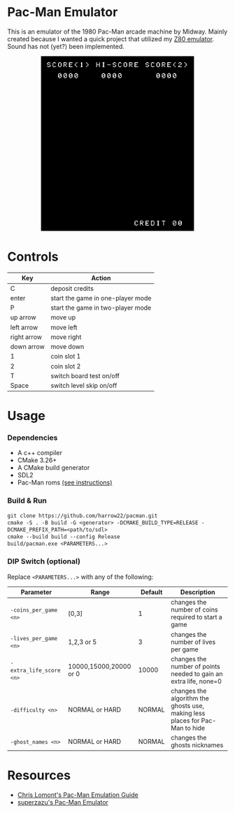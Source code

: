 # Pac-Man Emulator
This is an emulator of the 1980 Pac-Man arcade machine by Midway. Mainly created because I wanted a quick project that utilized my [Z80 emulator](https://github.com/harrow22/z80). Sound has not (yet?) been implemented.
<p align="center">
  <img alt="Pac-Man attract mode gif" src="https://raw.githubusercontent.com/harrow22/SpaceInvaders/master/examples/attract_mode.gif" height="400" />
</p>

# Controls
| Key         | Action                            |
|-------------|-----------------------------------|
| C           | deposit credits                   |
| enter       | start the game in one-player mode |
| P           | start the game in two-player mode |
| up arrow    | move up                           |
| left arrow  | move left                         |
| right arrow | move right                        | 
| down arrow  | move down                         |
| 1           | coin slot 1                       |
| 2           | coin slot 2                       |
| T           | switch board test on/off          |
| Space       | switch level skip on/off          |

# Usage
### Dependencies
* A c++ compiler
* CMake 3.26+
* A CMake build generator
* SDL2
* Pac-Man roms [(see instructions)](roms)

### Build & Run
```angular2html
git clone https://github.com/harrow22/pacman.git
cmake -S . -B build -G <generator> -DCMAKE_BUILD_TYPE=RELEASE -DCMAKE_PREFIX_PATH=<path/to/sdl>
cmake --build build --config Release
build/pacman.exe <PARAMETERS...>
```

### DIP Switch (optional)
Replace `<PARAMETERS...>` with any of the following:

| Parameter               | Range                  | Default | Description                                                                  |
|-------------------------|------------------------|---------|------------------------------------------------------------------------------| 
| `-coins_per_game <n>`   | [0,3]                  | 1       | changes the number of coins required to start a game                         |
| `-lives_per_game <n>`   | 1,2,3 or 5             | 3       | changes the number of lives per game                                         |
| `-extra_life_score <n>` | 10000,15000,20000 or 0 | 10000   | changes the number of points needed to gain an extra life, none=0            |
| `-difficulty <n>`       | NORMAL or HARD         | NORMAL  | changes the algorithm the ghosts use, making less places for Pac-Man to hide |
| `-ghost_names <n>`      | NORMAL or HARD         | NORMAL  | changes the ghosts nicknames                                                 |

# Resources
* [Chris Lomont's Pac-Man Emulation Guide](https://www.lomont.org/software/games/pacman/PacmanEmulation.pdf)
* [superzazu's Pac-Man Emulator](https://github.com/superzazu/pac)